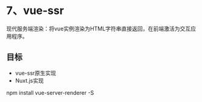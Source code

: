 # 7、vue-ssr

现代服务端渲染：将vue实例渲染为HTML字符串直接返回，在前端激活为交互应用程序。


## 目标

- vue-ssr原生实现
- Nuxt.js实现

npm install vue-server-renderer -S






